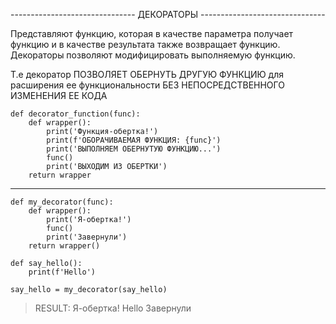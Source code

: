 ------------------------------- ДЕКОРАТОРЫ -------------------------------

Представляют функцию, которая в качестве параметра получает функцию и в качестве результата также возвращает функцию. Декораторы позволяют модифицировать выполняемую функцию.

Т.е декоратор ПОЗВОЛЯЕТ ОБЕРНУТЬ ДРУГУЮ ФУНКЦИЮ для расширения ее функциональности БЕЗ НЕПОСРЕДСТВЕННОГО ИЗМЕНЕНИЯ ЕЕ КОДА 

```
def decorator_function(func):
    def wrapper():
        print('Функция-обертка!')
        print(f'ОБОРАЧИВАЕМАЯ ФУНКЦИЯ: {func}')
        print('ВЫПОЛНЯЕМ ОБЕРНУТУЮ ФУНКЦИЮ...')
        func()
        print('ВЫХОДИМ ИЗ ОБЕРТКИ')
    return wrapper
```


_________________________________________________

```
def my_decorator(func):
    def wrapper():
        print('Я-обертка!')
        func()
        print('Завернули')
    return wrapper()

def say_hello():
    print(f'Hello')

say_hello = my_decorator(say_hello)
```

> RESULT: 
> Я-обертка!
> Hello
> Завернули

